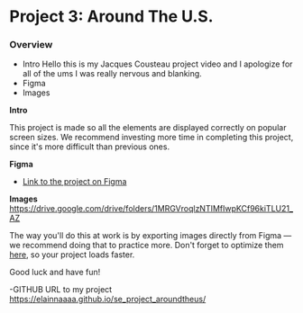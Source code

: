 # Project 3: Around The U.S.

### Overview

- Intro Hello this is my Jacques Cousteau project video and I apologize for all of the ums I was really nervous and blanking.
- Figma
- Images

**Intro**

This project is made so all the elements are displayed correctly on popular screen sizes. We recommend investing more time in completing this project, since it's more difficult than previous ones.

**Figma**

- [Link to the project on Figma](https://www.figma.com/file/ii4xxsJ0ghevUOcssTlHZv/Sprint-3%3A-Around-the-US?node-id=0%3A1)

**Images** https://drive.google.com/drive/folders/1MRGVroqlzNTIMfIwpKCf96kiTLU21_AZ

The way you'll do this at work is by exporting images directly from Figma — we recommend doing that to practice more. Don't forget to optimize them [here](https://tinypng.com/), so your project loads faster.

Good luck and have fun!

-GITHUB URL to my project https://elainnaaaa.github.io/se_project_aroundtheus/
